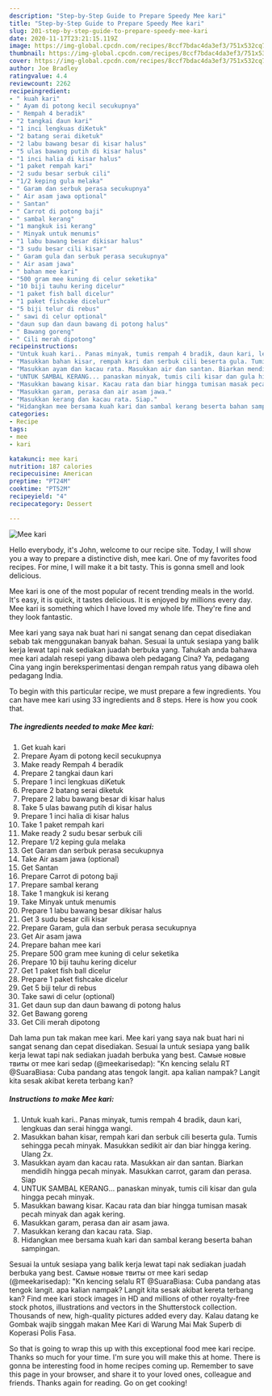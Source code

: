 ```yaml
---
description: "Step-by-Step Guide to Prepare Speedy Mee kari"
title: "Step-by-Step Guide to Prepare Speedy Mee kari"
slug: 201-step-by-step-guide-to-prepare-speedy-mee-kari
date: 2020-11-17T23:21:15.119Z
image: https://img-global.cpcdn.com/recipes/8ccf7bdac4da3ef3/751x532cq70/mee-kari-resipi-foto-utama.jpg
thumbnail: https://img-global.cpcdn.com/recipes/8ccf7bdac4da3ef3/751x532cq70/mee-kari-resipi-foto-utama.jpg
cover: https://img-global.cpcdn.com/recipes/8ccf7bdac4da3ef3/751x532cq70/mee-kari-resipi-foto-utama.jpg
author: Joe Bradley
ratingvalue: 4.4
reviewcount: 2262
recipeingredient:
- " kuah kari"
- " Ayam di potong kecil secukupnya"
- " Rempah 4 beradik"
- "2 tangkai daun kari"
- "1 inci lengkuas diKetuk"
- "2 batang serai diketuk"
- "2 labu bawang besar di kisar halus"
- "5 ulas bawang putih di kisar halus"
- "1 inci halia di kisar halus"
- "1 paket rempah kari"
- "2 sudu besar serbuk cili"
- "1/2 keping gula melaka"
- " Garam dan serbuk perasa secukupnya"
- " Air asam jawa optional"
- " Santan"
- " Carrot di potong baji"
- " sambal kerang"
- "1 mangkuk isi kerang"
- " Minyak untuk menumis"
- "1 labu bawang besar dikisar halus"
- "3 sudu besar cili kisar"
- " Garam gula dan serbuk perasa secukupnya"
- " Air asam jawa"
- " bahan mee kari"
- "500 gram mee kuning di celur seketika"
- "10 biji tauhu kering dicelur"
- "1 paket fish ball dicelur"
- "1 paket fishcake dicelur"
- "5 biji telur di rebus"
- " sawi di celur optional"
- "daun sup dan daun bawang di potong halus"
- " Bawang goreng"
- " Cili merah dipotong"
recipeinstructions:
- "Untuk kuah kari.. Panas minyak, tumis rempah 4 bradik, daun kari, lengkuas dan serai hingga wangi."
- "Masukkan bahan kisar, rempah kari dan serbuk cili beserta gula. Tumis sehingga pecah minyak. Masukkan sedikit air dan biar hingga kering. Ulang 2x."
- "Masukkan ayam dan kacau rata. Masukkan air dan santan. Biarkan mendidih hingga pecah minyak. Masukkan carrot, garam dan perasa. Siap"
- "UNTUK SAMBAL KERANG... panaskan minyak, tumis cili kisar dan gula hingga pecah minyak."
- "Masukkan bawang kisar. Kacau rata dan biar hingga tumisan masak pecah minyak dan agak kering."
- "Masukkan garam, perasa dan air asam jawa."
- "Masukkan kerang dan kacau rata. Siap."
- "Hidangkan mee bersama kuah kari dan sambal kerang beserta bahan sampingan."
categories:
- Recipe
tags:
- mee
- kari

katakunci: mee kari 
nutrition: 187 calories
recipecuisine: American
preptime: "PT24M"
cooktime: "PT52M"
recipeyield: "4"
recipecategory: Dessert

---
```



![Mee kari](https://img-global.cpcdn.com/recipes/8ccf7bdac4da3ef3/751x532cq70/mee-kari-resipi-foto-utama.jpg)

Hello everybody, it's John, welcome to our recipe site. Today, I will show you a way to prepare a distinctive dish, mee kari. One of my favorites food recipes. For mine, I will make it a bit tasty. This is gonna smell and look delicious.

Mee kari is one of the most popular of recent trending meals in the world. It's easy, it is quick, it tastes delicious. It is enjoyed by millions every day. Mee kari is something which I have loved my whole life. They're fine and they look fantastic.

Mee kari yang saya nak buat hari ni sangat senang dan cepat disediakan sebab tak menggunakan banyak bahan. Sesuai la untuk sesiapa yang balik kerja lewat tapi nak sediakan juadah berbuka yang. Tahukah anda bahawa mee kari adalah resepi yang dibawa oleh pedagang Cina? Ya, pedagang Cina yang ingin bereksperimentasi dengan rempah ratus yang dibawa oleh pedagang India.


To begin with this particular recipe, we must prepare a few ingredients. You can have mee kari using 33 ingredients and 8 steps. Here is how you cook that.

<!--inarticleads1-->

##### The ingredients needed to make Mee kari:

1. Get  kuah kari
1. Prepare  Ayam di potong kecil secukupnya
1. Make ready  Rempah 4 beradik
1. Prepare 2 tangkai daun kari
1. Prepare 1 inci lengkuas diKetuk
1. Prepare 2 batang serai diketuk
1. Prepare 2 labu bawang besar di kisar halus
1. Take 5 ulas bawang putih di kisar halus
1. Prepare 1 inci halia di kisar halus
1. Take 1 paket rempah kari
1. Make ready 2 sudu besar serbuk cili
1. Prepare 1/2 keping gula melaka
1. Get  Garam dan serbuk perasa secukupnya
1. Take  Air asam jawa (optional)
1. Get  Santan
1. Prepare  Carrot di potong baji
1. Prepare  sambal kerang
1. Take 1 mangkuk isi kerang
1. Take  Minyak untuk menumis
1. Prepare 1 labu bawang besar dikisar halus
1. Get 3 sudu besar cili kisar
1. Prepare  Garam, gula dan serbuk perasa secukupnya
1. Get  Air asam jawa
1. Prepare  bahan mee kari
1. Prepare 500 gram mee kuning di celur seketika
1. Prepare 10 biji tauhu kering dicelur
1. Get 1 paket fish ball dicelur
1. Prepare 1 paket fishcake dicelur
1. Get 5 biji telur di rebus
1. Take  sawi di celur (optional)
1. Get daun sup dan daun bawang di potong halus
1. Get  Bawang goreng
1. Get  Cili merah dipotong


Dah lama pun tak makan mee kari. Mee kari yang saya nak buat hari ni sangat senang dan cepat disediakan. Sesuai la untuk sesiapa yang balik kerja lewat tapi nak sediakan juadah berbuka yang best. Самые новые твиты от mee kari sedap (@meekarisedap): &#34;Kn kencing selalu RT @SuaraBiasa: Cuba pandang atas tengok langit. apa kalian nampak? Langit kita sesak akibat kereta terbang kan? 

<!--inarticleads2-->

##### Instructions to make Mee kari:

1. Untuk kuah kari.. Panas minyak, tumis rempah 4 bradik, daun kari, lengkuas dan serai hingga wangi.
1. Masukkan bahan kisar, rempah kari dan serbuk cili beserta gula. Tumis sehingga pecah minyak. Masukkan sedikit air dan biar hingga kering. Ulang 2x.
1. Masukkan ayam dan kacau rata. Masukkan air dan santan. Biarkan mendidih hingga pecah minyak. Masukkan carrot, garam dan perasa. Siap
1. UNTUK SAMBAL KERANG... panaskan minyak, tumis cili kisar dan gula hingga pecah minyak.
1. Masukkan bawang kisar. Kacau rata dan biar hingga tumisan masak pecah minyak dan agak kering.
1. Masukkan garam, perasa dan air asam jawa.
1. Masukkan kerang dan kacau rata. Siap.
1. Hidangkan mee bersama kuah kari dan sambal kerang beserta bahan sampingan.


Sesuai la untuk sesiapa yang balik kerja lewat tapi nak sediakan juadah berbuka yang best. Самые новые твиты от mee kari sedap (@meekarisedap): &#34;Kn kencing selalu RT @SuaraBiasa: Cuba pandang atas tengok langit. apa kalian nampak? Langit kita sesak akibat kereta terbang kan? Find mee kari stock images in HD and millions of other royalty-free stock photos, illustrations and vectors in the Shutterstock collection. Thousands of new, high-quality pictures added every day. Kalau datang ke Gombak wajib singgah makan Mee Kari di Warung Mai Mak Superb di Koperasi Polis Fasa. 

So that is going to wrap this up with this exceptional food mee kari recipe. Thanks so much for your time. I'm sure you will make this at home. There is gonna be interesting food in home recipes coming up. Remember to save this page in your browser, and share it to your loved ones, colleague and friends. Thanks again for reading. Go on get cooking!
